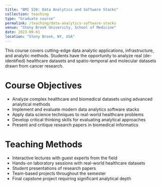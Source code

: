 ```yaml
---
title: "BMI 520: Data Analytics and Software Stacks"
collection: teaching
type: "Graduate course"
permalink: /teaching/data-analytics-software-stacks
venue: "Stony Brook University, School of Medicine"
date: 2023-09-01
location: "Stony Brook, NY, USA"
---
```


This course covers cutting-edge data analytic applications, infrastructure, and analytic methods. Students have the opportunity to analyze real (de-identified) healthcare datasets and spatio-temporal and molecular datasets drawn from cancer research.

Course Objectives
======
* Analyze complex healthcare and biomedical datasets using advanced analytical methods
* Implement and evaluate modern data analytics software stacks
* Apply data science techniques to real-world healthcare problems
* Develop critical thinking skills for evaluating analytical approaches
* Present and critique research papers in biomedical informatics

Teaching Methods
======
* Interactive lectures with guest experts from the field
* Hands-on laboratory sessions with real-world healthcare datasets
* Student presentations of research papers
* Team-based projects throughout the semester
* Final capstone project requiring significant analytical depth
